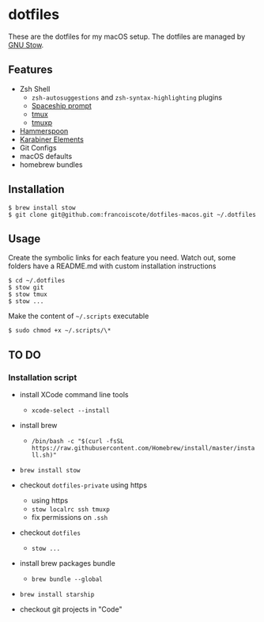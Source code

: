# dotfiles

These are the dotfiles for my macOS setup. The dotfiles
are managed by [GNU Stow](https://www.gnu.org/software/stow/).

## Features

- Zsh Shell
  - `zsh-autosuggestions` and `zsh-syntax-highlighting` plugins
  - [Spaceship prompt](https://github.com/denysdovhan/spaceship-prompt)
  - [tmux](https://github.com/tmux/tmux)
  - [tmuxp](https://tmuxp.git-pull.com/)
- [Hammerspoon](https://www.hammerspoon.org/)
- [Karabiner Elements](https://pqrs.org/osx/karabiner/)
- Git Configs
- macOS defaults
- homebrew bundles

## Installation

```shell
$ brew install stow
$ git clone git@github.com:francoiscote/dotfiles-macos.git ~/.dotfiles
```

## Usage

Create the symbolic links for each feature you need. Watch out, some folders have a README.md with custom installation instructions

```shell
$ cd ~/.dotfiles
$ stow git
$ stow tmux
$ stow ...
```

Make the content of `~/.scripts` executable

```shell
$ sudo chmod +x ~/.scripts/\*
```

## TO DO

### Installation script

- install XCode command line tools
  - `xcode-select --install`
- install brew
  - `/bin/bash -c "$(curl -fsSL https://raw.githubusercontent.com/Homebrew/install/master/install.sh)"`
- `brew install stow`

- checkout `dotfiles-private` using https
  - using https
  - `stow localrc ssh tmuxp`
  - fix permissions on `.ssh`
- checkout `dotfiles`
  - `stow ...`
- install brew packages bundle
  - `brew bundle --global`
- `brew install starship`
- checkout git projects in "Code"
